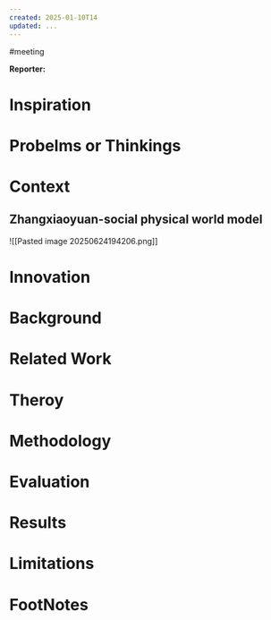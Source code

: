 ```yaml
---
created: 2025-01-10T14
updated: ...
---
```

#meeting 

**Reporter:**  

# Inspiration
# Probelms or Thinkings 
# Context
## Zhangxiaoyuan-social physical world model
![[Pasted image 20250624194206.png]]


# Innovation
# Background
# Related Work
# Theroy
# Methodology
# Evaluation
# Results
# Limitations
# FootNotes
